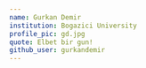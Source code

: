 ```yaml
---
name: Gurkan Demir
institution: Bogazici University
profile_pic: gd.jpg
quote: Elbet bir gun!
github_user: gurkandemir
---
```

